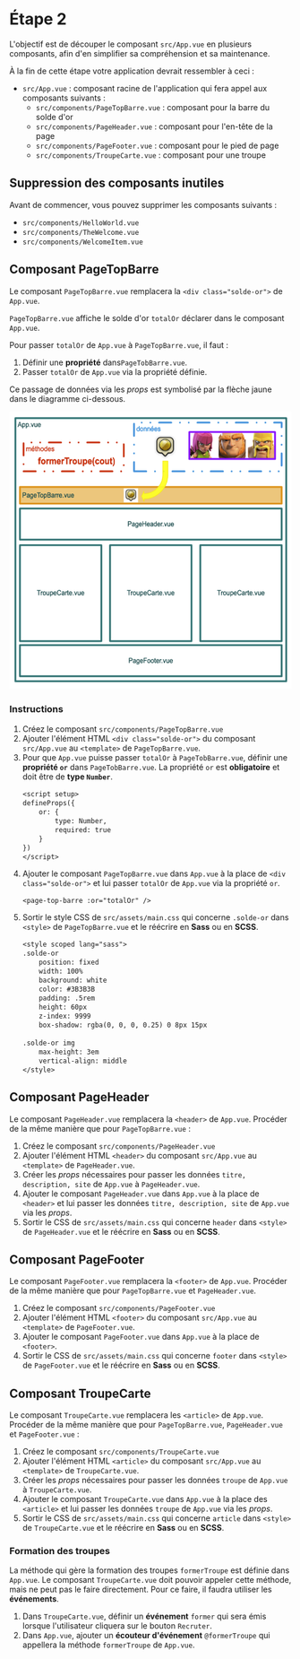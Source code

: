 # Étape 2
L'objectif est de découper le composant `src/App.vue` en plusieurs 
composants, afin d'en simplifier sa compréhension et sa maintenance.

À la fin de cette étape votre application devrait ressembler à ceci :


* `src/App.vue` : composant racine de l'application qui fera appel aux 
  composants suivants :
  * `src/components/PageTopBarre.vue` : composant pour la barre du solde d'or
  * `src/components/PageHeader.vue` : composant pour l'en-tête de la page
  * `src/components/PageFooter.vue` : composant pour le pied de page
  * `src/components/TroupeCarte.vue` : composant pour une troupe

## Suppression des composants inutiles
Avant de commencer, vous pouvez supprimer les composants suivants :
* `src/components/HelloWorld.vue`
* `src/components/TheWelcome.vue`
* `src/components/WelcomeItem.vue`

## Composant PageTopBarre
Le composant `PageTopBarre.vue` remplacera la `<div class="solde-or">` de `App.vue`.

`PageTopBarre.vue` affiche le solde d'or `totalOr` déclarer dans le composant `App.vue`.

Pour passer `totalOr` de `App.vue` à `PageTopBarre.vue`, il faut :

1. Définir une **propriété** dans`PageTobBarre.vue`.
2. Passer `totalOr` de `App.vue` via la propriété définie.

Ce passage de données via les _props_ est symbolisé par la flèche jaune dans le diagramme ci-dessous.

![6-coc-diagramme-pageTopBarre.png](_medias%2F6-coc-diagramme-pageTopBarre.png)

### Instructions
1. Créez le composant `src/components/PageTopBarre.vue`
2. Ajouter l'élément HTML `<div class="solde-or">` du composant `src/App.vue` au `<template>` de `PageTopBarre.vue`.
3. Pour que `App.vue` puisse passer `totalOr` à `PageTobBarre.vue`, définir une **propriété `or`**
   dans `PageTobBarre.vue`.
   La propriété `or` est **obligatoire** et doit être de **type `Number`**.
    ```vue
   <script setup>
    defineProps({
        or: {
            type: Number,
            required: true
        }
    })
    </script>
    ```
4. Ajouter le composant `PageTopBarre.vue` dans `App.vue` à la place de `<div class="solde-or">` 
   et lui passer `totalOr` de `App.vue` via la propriété `or`.
    ```vue
    <page-top-barre :or="totalOr" />
    ```
5. Sortir le style CSS de `src/assets/main.css` qui concerne `.solde-or`
   dans `<style>` de `PageTopBarre.vue` et le réécrire en **Sass** ou en **SCSS**.
    ```vue
    <style scoped lang="sass">
    .solde-or
        position: fixed
        width: 100%
        background: white
        color: #3B3B3B
        padding: .5rem
        height: 60px
        z-index: 9999
        box-shadow: rgba(0, 0, 0, 0.25) 0 8px 15px
        
    .solde-or img
        max-height: 3em
        vertical-align: middle
    </style>
    ```
   
## Composant PageHeader
Le composant `PageHeader.vue` remplacera la `<header>` de `App.vue`.
Procéder de la même manière que pour `PageTopBarre.vue` :
1. Créez le composant `src/components/PageHeader.vue`
2. Ajouter l'élément HTML `<header>` du composant `src/App.vue` au `<template>` de `PageHeader.vue`.
3. Créer les _props_ nécessaires pour passer les données `titre, description, site` de `App.vue` à `PageHeader.vue`.
4. Ajouter le composant `PageHeader.vue` dans `App.vue` à la place de `<header>` 
   et lui passer les données `titre, description, site` de `App.vue` via les _props_.
5. Sortir le CSS de `src/assets/main.css` qui concerne `header` dans `<style>` de `PageHeader.vue` 
   et le réécrire en **Sass** ou en **SCSS**.

## Composant PageFooter
Le composant `PageFooter.vue` remplacera la `<footer>` de `App.vue`.
Procéder de la même manière que pour `PageTopBarre.vue` et `PageHeader.vue`.

1. Créez le composant `src/components/PageFooter.vue`
2. Ajouter l'élément HTML `<footer>` du composant `src/App.vue` au `<template>` de `PageFooter.vue`.
3. Ajouter le composant `PageFooter.vue` dans `App.vue` à la place de `<footer>`.
4. Sortir le CSS de `src/assets/main.css` qui concerne `footer` dans `<style>` de `PageFooter.vue` 
   et le réécrire en **Sass** ou en **SCSS**.

## Composant TroupeCarte
Le composant `TroupeCarte.vue` remplacera les `<article>` de `App.vue`.
Procéder de la même manière que pour `PageTopBarre.vue`, `PageHeader.vue` et `PageFooter.vue` :

1. Créez le composant `src/components/TroupeCarte.vue`
2. Ajouter l'élément HTML `<article>` du composant `src/App.vue` au `<template>` de `TroupeCarte.vue`.
3. Créer les _props_ nécessaires pour passer les données `troupe` de `App.vue` à `TroupeCarte.vue`.
4. Ajouter le composant `TroupeCarte.vue` dans `App.vue` à la place des `<article>` 
   et lui passer les données `troupe` de `App.vue` via les _props_.
5. Sortir le CSS de `src/assets/main.css` qui concerne `article` dans `<style>` de `TroupeCarte.vue` 
   et le réécrire en **Sass** ou en **SCSS**.

### Formation des troupes
La méthode qui gère la formation des troupes `formerTroupe` est définie dans `App.vue`.
Le composant `TroupeCarte.vue` doit pouvoir appeler cette méthode, mais ne peut pas le faire directement.
Pour ce faire, il faudra utiliser les **événements**.
1. Dans `TroupeCarte.vue`, définir un **événement** `former` qui sera émis lorsque l'utilisateur
   cliquera sur le bouton `Recruter`.
2. Dans `App.vue`, ajouter un **écouteur d'événement** `@formerTroupe` qui appellera la méthode `formerTroupe` de `App.vue`.



